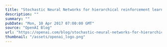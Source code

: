 ```yaml
---
title: "Stochastic Neural Networks for hierarchical reinforcement learning"
description: ""
summary: ""
pubDate: "Mon, 10 Apr 2017 07:00:00 GMT"
source: "OpenAI Blog"
url: "https://openai.com/blog/stochastic-neural-networks-for-hierarchical-reinforcement-learning"
thumbnail: "/assets/openai_logo.png"
---
```


